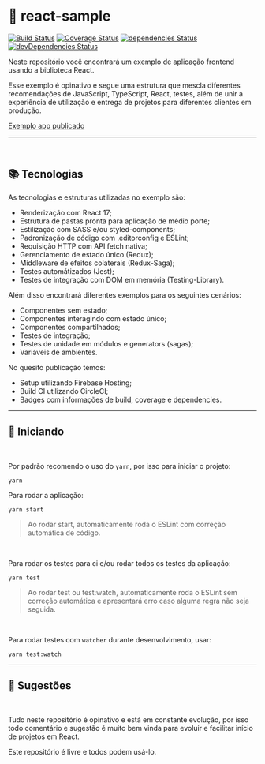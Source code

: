 # 🤖 react-sample
[![Build Status](https://circleci.com/gh/vitorspadacio/react-sample.svg?style=shield)](https://circleci.com/gh/vitorspadacio/react-sample) 
[![Coverage Status](https://coveralls.io/repos/github/vitorspadacio/react-sample/badge.svg?branch=main)](https://coveralls.io/github/vitorspadacio/react-sample?branch=main) [![dependencies Status](https://status.david-dm.org/gh/vitorspadacio/react-sample.svg)](https://david-dm.org/vitorspadacio/react-sample) [![devDependencies Status](https://status.david-dm.org/gh/vitorspadacio/react-sample.svg?type=dev)](https://david-dm.org/vitorspadacio/react-sample?type=dev)

Neste repositório você encontrará um exemplo de aplicação frontend usando a biblioteca React.

Esse exemplo é opinativo e segue uma estrutura que mescla diferentes recomendações de JavaScript, TypeScript, React, testes, além de unir a experiência de utilização e entrega de projetos para diferentes clientes em produção.

[Exemplo app publicado](https://react-sample-49efc.firebaseapp.com/)

---

<br/>

## 📚 Tecnologias

As tecnologias e estruturas utilizadas no exemplo são:
- Renderização com React 17;
- Estrutura de pastas pronta para aplicação de médio porte;
- Estilização com SASS e/ou styled-components;
- Padronização de código com .editorconfig e ESLint;
- Requisição HTTP com API fetch nativa;
- Gerenciamento de estado único (Redux);
- Middleware de efeitos colaterais (Redux-Saga);
- Testes automátizados (Jest);
- Testes de integração com DOM em memória (Testing-Library).

Além disso encontrará diferentes exemplos para os seguintes cenários:
- Componentes sem estado;
- Componentes interagindo com estado único;
- Componentes compartilhados;
- Testes de integração;
- Testes de unidade em módulos e generators (sagas);
- Variáveis de ambientes.

No quesito publicação temos:
- Setup utilizando Firebase Hosting;
- Build CI utilizando CircleCI;
- Badges com informações de build, coverage e dependencies.

---

## 🚀 Iniciando

<br/>

Por padrão recomendo o uso do ``yarn``, por isso para iniciar o projeto:
```
yarn
```

Para rodar a aplicação:
```
yarn start
```
> Ao rodar start, automaticamente roda o ESLint com correção automática de código.

<br/>

Para rodar os testes para ci e/ou rodar todos os testes da aplicação:
```
yarn test
```
> Ao rodar test ou test:watch, automaticamente roda o ESLint sem correção automática e apresentará erro caso alguma regra não seja seguida.

<br/>

Para rodar testes com `watcher` durante desenvolvimento, usar:
```
yarn test:watch
```

---

## 🦝 Sugestões

<br/>

Tudo neste repositório é opinativo e está em constante evolução, por isso todo comentário e sugestão é muito bem vinda para evoluir e facilitar início de projetos em React.

Este repositório é livre e todos podem usá-lo.

